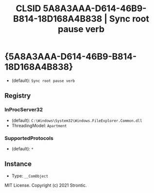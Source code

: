 ﻿---
title: "CLSID 5A8A3AAA-D614-46B9-B814-18D168A4B838 | Sync root pause verb"
excerpt: What is COM-Object CLSID 5A8A3AAA-D614-46B9-B814-18D168A4B838?
---

# {5A8A3AAA-D614-46B9-B814-18D168A4B838}

* (default): `Sync root pause verb`

## Registry


### InProcServer32

* (default): `C:\Windows\System32\Windows.FileExplorer.Common.dll`
* ThreadingModel: `Apartment`

### SupportedProtocols

* (default): `*`

## Instance

* Type: `__ComObject`

MIT License. Copyright (c) 2021 Strontic.


